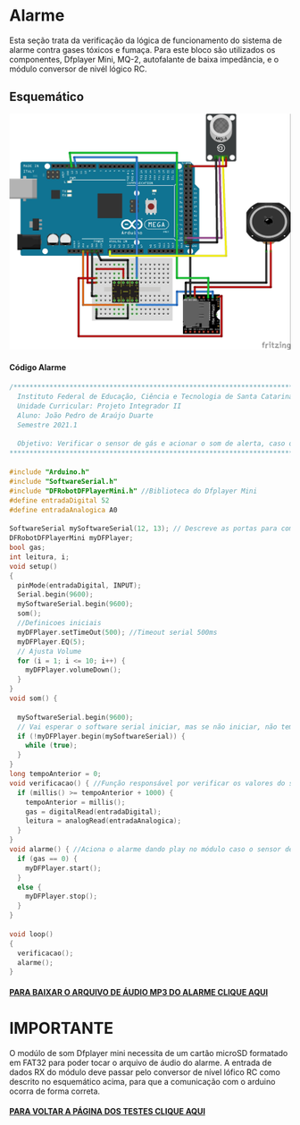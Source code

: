 # Alarme
Esta seção trata da verificação da lógica de funcionamento do sistema de alarme contra gases tóxicos e fumaça. Para este bloco são utilizados os componentes, Dfplayer Mini, MQ-2, autofalante de baixa impedância, e o módulo conversor de nivél lógico RC.


## Esquemático
![Alarme](./Imagens/Alarme.jpg) 

#### Código Alarme

~~~C++
/****************************************************************************************
  Instituto Federal de Educação, Ciência e Tecnologia de Santa Catarina-Campus Florianópolis
  Unidade Curricular: Projeto Integrador II
  Aluno: João Pedro de Araújo Duarte
  Semestre 2021.1

  Objetivo: Verificar o sensor de gás e acionar o som de alerta, caso o sensor de gás ative
****************************************************************************************/

#include "Arduino.h"
#include "SoftwareSerial.h"
#include "DFRobotDFPlayerMini.h" //Biblioteca do Dfplayer Mini
#define entradaDigital 52
#define entradaAnalogica A0

SoftwareSerial mySoftwareSerial(12, 13); // Descreve as portas para comunicação serial entre o bluetooth e o arduino ordem RX, TX
DFRobotDFPlayerMini myDFPlayer;
bool gas;
int leitura, i;
void setup()
{
  pinMode(entradaDigital, INPUT);
  Serial.begin(9600);
  mySoftwareSerial.begin(9600);
  som();
  //Definicoes iniciais
  myDFPlayer.setTimeOut(500); //Timeout serial 500ms
  myDFPlayer.EQ(5);
  // Ajusta Volume
  for (i = 1; i <= 10; i++) {
    myDFPlayer.volumeDown();
  }
}
void som() {

  mySoftwareSerial.begin(9600);
  // Vai esperar o software serial iniciar, mas se não iniciar, não tem feedback porque não tem outra serial
  if (!myDFPlayer.begin(mySoftwareSerial)) {
    while (true);
  }
}
long tempoAnterior = 0;
void verificacao() { //Função responsável por verificar os valores do sensor de gás e fumaça
  if (millis() >= tempoAnterior + 1000) {
    tempoAnterior = millis();
    gas = digitalRead(entradaDigital);
    leitura = analogRead(entradaAnalogica);
  }
}
void alarme() { //Aciona o alarme dando play no módulo caso o sensor de gás e fumaça ative
  if (gas == 0) {
    myDFPlayer.start();
  }
  else {
    myDFPlayer.stop();
  }
}

void loop()
{
  verificacao();
  alarme();
}
~~~
#### [PARA BAIXAR O ARQUIVO DE ÁUDIO MP3 DO ALARME CLIQUE AQUI](https://github.com/jaojao7/pi2_jpad/raw/main/Arquivos/alarme1.mp3)

# IMPORTANTE
O modúlo de som Dfplayer mini necessita de um cartão microSD formatado em FAT32 para poder tocar o arquivo de áudio do alarme. A entrada de dados RX do módulo deve passar pelo conversor de nível lófico RC como descrito no esquemático acima, para que a comunicação com o arduino ocorra de forma  correta.



 #### [PARA VOLTAR A PÁGINA DOS TESTES CLIQUE AQUI](https://github.com/jaojao7/pi2_jpad/blob/main/testes.md)
